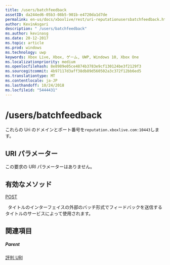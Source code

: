 ```yaml
---
title: /users/batchfeedback
assetID: da244ed6-05b3-08b5-901b-e4720da1d7de
permalink: en-us/docs/xboxlive/rest/uri-reputationusersbatchfeedback.html
author: KevinAsgari
description: " /users/batchfeedback"
ms.author: kevinasg
ms.date: 20-12-2017
ms.topic: article
ms.prod: windows
ms.technology: uwp
keywords: Xbox Live, Xbox, ゲーム, UWP, Windows 10, Xbox One
ms.localizationpriority: medium
ms.openlocfilehash: 8e8989e05ce4874b3783e9cf130124be3f2129f3
ms.sourcegitcommit: 4b97117d3aff38db89d560502a3c372f12bb6ed5
ms.translationtype: MT
ms.contentlocale: ja-JP
ms.lasthandoff: 10/24/2018
ms.locfileid: "5444431"
---
```

# <a name="usersbatchfeedback"></a>/users/batchfeedback
 
これらの Uri のドメインとポート番号を`reputation.xboxlive.com:10443`します。
 
<a id="ID4EW"></a>

 
## <a name="uri-parameters"></a>URI パラメーター
 
この要求の URI パラメーターはありません。
  
<a id="ID4E6"></a>

 
## <a name="valid-methods"></a>有効なメソッド

[POST](uri-reputationusersbatchfeedbackpost.md)

&nbsp;&nbsp;タイトルのインターフェイスの外部のバッチ形式でフィードバックを送信するタイトルのサービスによって使用されます。
 
<a id="ID4EJB"></a>

 
## <a name="see-also"></a>関連項目
 
<a id="ID4ELB"></a>

 
##### <a name="parent"></a>Parent 

[評判 URI](atoc-reference-reputation.md)

   